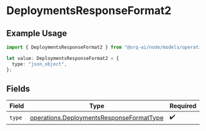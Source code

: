 # DeploymentsResponseFormat2

## Example Usage

```typescript
import { DeploymentsResponseFormat2 } from "@orq-ai/node/models/operations";

let value: DeploymentsResponseFormat2 = {
  type: "json_object",
};
```

## Fields

| Field                                                                                                | Type                                                                                                 | Required                                                                                             | Description                                                                                          |
| ---------------------------------------------------------------------------------------------------- | ---------------------------------------------------------------------------------------------------- | ---------------------------------------------------------------------------------------------------- | ---------------------------------------------------------------------------------------------------- |
| `type`                                                                                               | [operations.DeploymentsResponseFormatType](../../models/operations/deploymentsresponseformattype.md) | :heavy_check_mark:                                                                                   | N/A                                                                                                  |